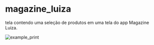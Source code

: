 # magazine_luiza
 tela contendo uma seleção de produtos em uma tela do app Magazine Luiza.

![example_print](https://user-images.githubusercontent.com/58119793/129574891-26659eae-c1d2-4585-afd1-1d26c76ac471.jpeg)
